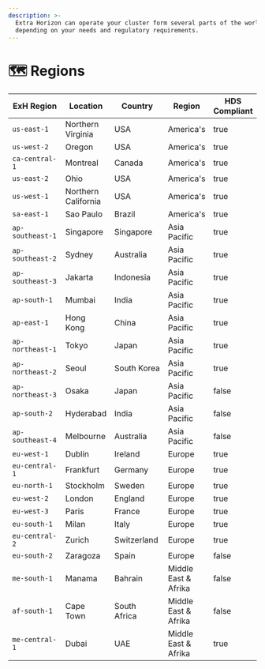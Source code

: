 ```yaml
---
description: >-
  Extra Horizon can operate your cluster form several parts of the world
  depending on your needs and regulatory requirements.
---
```


# 🗺 Regions



<table><thead><tr><th width="194">ExH Region</th><th>Location</th><th width="132">Country</th><th>Region</th><th data-type="checkbox">HDS Compliant</th></tr></thead><tbody><tr><td><code>us-east-1</code></td><td>Northern Virginia</td><td>USA</td><td>America's</td><td>true</td></tr><tr><td><code>us-west-2</code></td><td>Oregon</td><td>USA</td><td>America's</td><td>true</td></tr><tr><td><code>ca-central-1</code></td><td>Montreal</td><td>Canada</td><td>America's</td><td>true</td></tr><tr><td><code>us-east-2</code></td><td>Ohio</td><td>USA</td><td>America's</td><td>true</td></tr><tr><td><code>us-west-1</code></td><td>Northern California</td><td>USA</td><td>America's</td><td>true</td></tr><tr><td><code>sa-east-1</code></td><td>Sao Paulo</td><td>Brazil</td><td>America's</td><td>true</td></tr><tr><td><code>ap-southeast-1</code></td><td>Singapore</td><td>Singapore</td><td>Asia Pacific</td><td>true</td></tr><tr><td><code>ap-southeast-2</code></td><td>Sydney</td><td>Australia</td><td>Asia Pacific</td><td>true</td></tr><tr><td><code>ap-southeast-3</code></td><td>Jakarta</td><td>Indonesia</td><td>Asia Pacific</td><td>true</td></tr><tr><td><code>ap-south-1</code></td><td>Mumbai</td><td>India</td><td>Asia Pacific</td><td>true</td></tr><tr><td><code>ap-east-1</code></td><td>Hong Kong</td><td>China</td><td>Asia Pacific</td><td>true</td></tr><tr><td><code>ap-northeast-1</code></td><td>Tokyo</td><td>Japan</td><td>Asia Pacific</td><td>true</td></tr><tr><td><code>ap-northeast-2</code></td><td>Seoul</td><td>South Korea</td><td>Asia Pacific</td><td>true</td></tr><tr><td><code>ap-northeast-3</code></td><td>Osaka</td><td>Japan</td><td>Asia Pacific</td><td>false</td></tr><tr><td><code>ap-south-2</code></td><td>Hyderabad</td><td>India</td><td>Asia Pacific</td><td>false</td></tr><tr><td><code>ap-southeast-4</code></td><td>Melbourne</td><td>Australia</td><td>Asia Pacific</td><td>false</td></tr><tr><td><code>eu-west-1</code></td><td>Dublin</td><td>Ireland</td><td>Europe</td><td>true</td></tr><tr><td><code>eu-central-1</code></td><td>Frankfurt</td><td>Germany</td><td>Europe</td><td>true</td></tr><tr><td><code>eu-north-1</code></td><td>Stockholm</td><td>Sweden</td><td>Europe</td><td>true</td></tr><tr><td><code>eu-west-2</code></td><td>London</td><td>England</td><td>Europe</td><td>true</td></tr><tr><td><code>eu-west-3</code></td><td>Paris</td><td>France</td><td>Europe</td><td>true</td></tr><tr><td><code>eu-south-1</code></td><td>Milan</td><td>Italy</td><td>Europe</td><td>true</td></tr><tr><td><code>eu-central-2</code></td><td>Zurich</td><td>Switzerland</td><td>Europe</td><td>true</td></tr><tr><td><code>eu-south-2</code></td><td>Zaragoza</td><td>Spain</td><td>Europe</td><td>false</td></tr><tr><td><code>me-south-1</code></td><td>Manama</td><td>Bahrain</td><td>Middle East &#x26; Afrika</td><td>false</td></tr><tr><td><code>af-south-1</code></td><td>Cape Town</td><td>South Africa</td><td>Middle East &#x26; Afrika</td><td>false</td></tr><tr><td><code>me-central-1</code></td><td>Dubai</td><td>UAE</td><td>Middle East &#x26; Afrika</td><td>true</td></tr></tbody></table>

